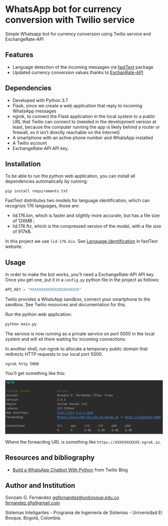 # WhatsApp bot for currency conversion with Twilio service

Simple Whatsapp bot for currency conversion using Twilio service and ExchangeRate-API

## Features

- Language detection of the incoming messages via [fastText](https://fasttext.cc/) package
- Updated currency conversion values thanks to [ExchanRate-API](https://www.exchangerate-api.com/)

## Dependencies

- Developed with Python 3.7
- Flask, since we create a web application that reply to incoming WhatsApp messages
- ngrok, to connect the Flask application in the local system to a public URL that Twilio can connect to 
  (needed in the development version at least, because the computer running the app is likely behind a router or 
  firewall, so it isn’t directly reachable on the Internet)
- A smartphone with an active phone number and WhatsApp installed
- A Twilio account
- ExchangeRate-API API key.

## Installation

To be able to run the python web application, you can install all dependencies automatically by running:

```shell
pip install requirements.txt
```

FastText distributes two models for language identification, which can recognize 176 languages, those are:
- lid.176.bin, which is faster and slightly more accurate, but has a file size of 126MB ;
- lid.176.ftz, which is the compressed version of the model, with a file size of 917kB.

In this project we use `lid-176.bin`. See 
[Language identification](https://fasttext.cc/docs/en/language-identification.html) in fastText website.

## Usage

In order to make the bot works, you'll need a ExchangeRate-API API key. Once you get one, 
put it in a `config.py` python file in the project as follows:

```python
API_KEY = "XXXXXXXXXXXXXXXXXXXXXX"
```

Twilio provides a WhatsApp sandbox, connect your smartphone to the sandbox. See Twilio resources and 
documentation for this.

Run the python web application:

```sh
python main.py
```

The service is now running as a private service on port 5000 in the local system and will sit there waiting 
for incoming connections. 

In another shell, run ngrok to allocate a temporary public domain that redirects HTTP requests to our local port 5000.

```shell
ngrok http 5000
```

You'll get something like this:

![](./imgs/ngrok-example.png)

Where the forwarding URL is something like `https://XXXXXXXXXXX.ngrok.io`.

## Resources and bibliography

- [Build a WhatsApp Chatbot With Python](https://www.twilio.com/blog/build-a-whatsapp-chatbot-with-python-flask-and-twilio)
from Twilio Blog

## Author and Institution
Gonzalo G. Fernández [ggfernandez@unbosque.edu.co](mailto:ggfernandez@unbosque.edu.co) [fernandez.gfg@gmail.com](mailto:fernandez.gfg@gmail.com)

Sistemas Inteligantes - Programa de Ingeniería de Sistemas - Universidad El Bosque, Bogotá, Colombia.
